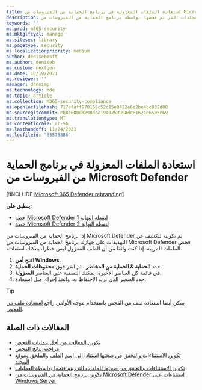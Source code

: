 ```yaml
---
title: استعادة الملفات المعزولة في برنامج الحماية من الفيروسات من Microsoft Defender
description: يمكنك استعادة الملفات والمجلدات التي تم فحصها بواسطة برنامج الحماية من الفيروسات من Microsoft Defender.
keywords: ''
ms.prod: m365-security
ms.mktglfcycl: manage
ms.sitesec: library
ms.pagetype: security
ms.localizationpriority: medium
author: denisebmsft
ms.author: deniseb
ms.custom: nextgen
ms.date: 10/19/2021
ms.reviewer: ''
manager: dansimp
ms.technology: mde
ms.topic: article
ms.collection: M365-security-compliance
ms.openlocfilehash: 717efaff970165c52c15e0422e6e2be4bc832d00
ms.sourcegitcommit: eb8c600d3298dca1940259998de61621e6505e69
ms.translationtype: MT
ms.contentlocale: ar-SA
ms.lasthandoff: 11/24/2021
ms.locfileid: "63573886"
---
```

# <a name="restore-quarantined-files-in-microsoft-defender-antivirus"></a>استعادة الملفات المعزولة في برنامج الحماية من الفيروسات من Microsoft Defender

[!INCLUDE [Microsoft 365 Defender rebranding](../../includes/microsoft-defender.md)]


**ينطبق على:**
- [خطة Microsoft Defender لنقطة النهاية 1](https://go.microsoft.com/fwlink/p/?linkid=2154037)
- [خطة Microsoft Defender لنقطة النهاية 2](https://go.microsoft.com/fwlink/p/?linkid=2154037)

إذا برنامج الحماية من الفيروسات من Microsoft Defender تم تكوينه للكشف عن التهديدات على جهازك برنامج الحماية من الفيروسات من Microsoft Defender فحص الملفات المريبة. إذا كنت واثقا من أن الملف المعزول ليس خطرا، يمكنك استعادته.

1. افتح **أمن Windows**.
2. حدد **الحماية & الحماية من المخاطر** ، ثم انقر فوق **محفوظات الحماية**.
3. في قائمة كل العناصر الأخيرة، يمكنك التصفية على العناصر **المعزولة**.
4. حدد العنصر الذي تريد الاحتفاظ به، واتخذ إجراء، مثل استعادة.

> [!TIP]
> يمكن أيضا استعادة ملف من الفحص باستخدام موجه الأوامر. راجع [استعادة ملف من الفحص](/windows/security/threat-protection/microsoft-defender-atp/respond-file-alerts#restore-file-from-quarantine). 

## <a name="related-articles"></a>المقالات ذات الصلة

- [تكوين المعالجة من أجل عمليات الفحص](configure-remediation-microsoft-defender-antivirus.md)
- [مراجعة نتائج الفحص](review-scan-results-microsoft-defender-antivirus.md)
- [تكوين الاستثناءات والتحقق من صحتها استنادا إلى اسم الملف والملحق وموقع المجلد](configure-extension-file-exclusions-microsoft-defender-antivirus.md)
- [تكوين الاستثناءات والتحقق من صحتها للملفات التي يتم فتحها بواسطة العمليات](configure-process-opened-file-exclusions-microsoft-defender-antivirus.md)
- [تكوين برنامج الحماية من الفيروسات من Microsoft Defender استثناءات على Windows Server](configure-server-exclusions-microsoft-defender-antivirus.md)